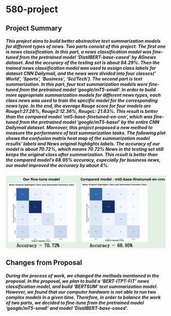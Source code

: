 # 580-project

## Project Summary
##### This project aims to build better abstractive text summarization models for different types of news. Two parts consist of this project. The first one is news classification. In this part,  a news classification model was fine-tuned from the pretrained model ‘DistilBERT-base-cased’ by AGnews dataset. And the accuracy of the testing set is about 94.29%. Then the trained news classification model was used to assign class labels for dataset CNN Dailymail, and the news were divided into four classes(' World’, ‘Sports’, ‘Business’, ‘Sci/Tech’). The second part is text summarization. In this part, four text summarization models were fine-tuned from the pretrained model ‘google/mT5-small’. In order to build more appropriate summarization models for different news types, each class news was used to train the specific model for the corresponding news type. In the end, the average Rouge score for four models are Rouge1:27.26%, Rouge2:12.36%, RougeL: 21.63%. This result is better than the compared model ‘mt5-base-finetuned-en-cnn’, which was fine-tuned from the pretrained model ‘google/mT5-basel’ by the entire CNN Dailymail dataset. Moreover, this project proposed a new method to measure the performance of text summarization tasks. The following plot shows the confusion matrix heat map of the summarization model results’ labels and News original highlights labels. The accuracy of our model is about 70.72%, which means 70.72% News in the testing set still keeps the original class after summarization. This result is better than the compared model’s 68.95% accuracy, especially for business news, our model improved the accuracy by about 4%.
![alt text](https://github.com/SiriRRR/580-project/blob/main/img/img1.png)

## Changes from Proposal
##### During the process of work, we changed the methods mentioned in the proposal. In the proposal, we plan to build a ‘BERT-ITPT-FiT’ news classification model, and build ‘BERTSUM’ text summarization model. However, we found that our computer hardware is not able to run two complex models in a given time. Therefore, in order to balance the work of two parts, we decided to fine-tune from the pretrained model ‘google/mT5-small’ and model ‘DistilBERT-base-cased’.
